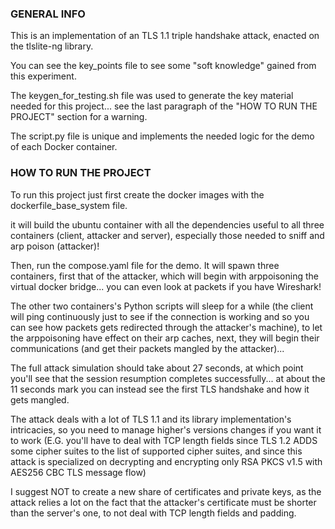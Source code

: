 ### GENERAL INFO
This is an implementation of an TLS 1.1 triple handshake attack, enacted on the tlslite-ng library.

You can see the key_points file to see some "soft knowledge" gained from this experiment.

The keygen_for_testing.sh file was used to generate the key material needed for this project... see the last paragraph of 
the "HOW TO RUN THE PROJECT" section for a warning.

The script.py file is unique and implements the needed logic for the demo of each Docker container.

### HOW TO RUN THE PROJECT
To run this project just first create the docker images with the dockerfile_base_system file.

it will build the ubuntu container with all the dependencies useful to all three
containers (client, attacker and server), especially those needed to sniff and arp poison (attacker)!


Then, run the compose.yaml file for the demo. It will spawn three containers, first that of the attacker, 
which will begin with arppoisoning the virtual docker bridge... you can even look at packets if you have Wireshark!

The other two containers's Python scripts will sleep for a while (the client will ping continuously just to see if the
connection is working and so you can see how packets gets redirected through the attacker's machine), to let the arppoisoning have effect on their arp caches,
next, they will begin their communications (and get their packets mangled by the attacker)...

The full attack simulation should take about 27 seconds, at which point you'll see that the session resumption completes successfully...
at about the 11 seconds mark you can instead see the first TLS handshake and how it gets mangled.

The attack deals with a lot of TLS 1.1 and its library implementation's intricacies,
so you need to manage higher's versions changes if you want it to work (E.G. you'll have to deal with TCP length fields
since TLS 1.2 ADDS some cipher suites to the list of supported cipher suites, and since this attack is specialized on decrypting
and encrypting only RSA PKCS v1.5 with AES256 CBC TLS message flow)

I suggest NOT to create a new share of certificates and private keys, as the attack relies a lot on the fact that the
attacker's certificate must be shorter than the server's one, to not deal with TCP length fields and padding.